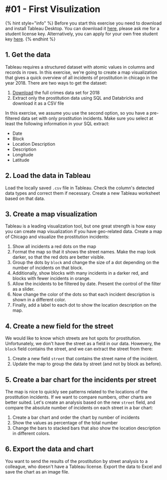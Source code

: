 # \#01 - First Visulization

{% hint style="info" %}
Before you start this exercise you need to download and install Tableau Desktop. You can download it [here](https://www.tableau.com/tft/activation), please ask me for a student license key. Alternatively, you can apply for your own free student key [here](https://www.tableau.com/de-de/academic/students).
{% endhint %}

## 1. Get the data

Tableau requires a structured dataset with atomic values in columns and records in rows. In this exercise, we're going to create a map visualization that gives a quick overview of all incidents of prostitution in chicago in the year 2018. There are two ways to get the dataset:

1. [Download](https://s3.amazonaws.com/nicolas.meseth/data+sets/crimes/crimes_chicago_2018.csv) the full crimes data set for 2018
2. Extract only the prostitution data using SQL and Databricks and download it as a CSV file

In this exercise, we assume you use the second option, so you have a pre-filtered data set with only prostitution incidents. Make sure you select at least the following information in your SQL extract:

* Date
* Block
* Location Description
* Description
* Longitude
* Latitude

## 2. Load the data in Tableau

Load the locally saved `.csv` file in Tableau. Check the column's detected data types and correct them if necessary. Create a new Tableau worksheet based on that data.

## 3.  Create a map visualization

Tableau is a leading visualization tool, but one great strength is how easy you can create map visualization if you have geo-related data. Create a map of Chicago and visualize the prostitution incidents:

1. Show all incidents a red dots on the map
2. Format the map so that it shows the street names. Make the map look darker, so that the red dots are better visible.
3. Group the dots by `block` and change the size of a dot depending on the number of incidents on that block.
4. Additionally, show blocks with many incidents in a darker red, and blocks with fewer incidents in orange.
5. Allow the incidents to be filtered by date. Present the control of the filter as a slider.
6. Now change the color of the dots so that each incident description is shown in a different color.
7. Finally, add a label to each dot to show the location description on the map.

## 4. Create a new field for the street

We would like to know which streets are hot spots for prostitution. Unfortunately, we don't have the street as a field in our data. Howevery, the `block` field contains the street, and we can extract the street from there:

1. Create a new field `street` that contains the street name of the incident.
2. Update the map to group the data by street \(and not by block as before\).

## 5. Create a bar chart for the incidents per street

The map is nice to quickly see patterns related to the locations of the prostitution incidents. If we want to compare numbers, other charts are better suited. Let's create an analysis based on the new `street` field, and compare the absolute number of incidents on each street in a bar chart:

1. Create a bar chart and order the chart by number of incidents
2. Show the values as percentage of the total number
3. Change the bars to stacked bars that also show the location description in different colors.

## 6. Export the data and chart

You want to send the results of the prostitution by street analysis to a colleague, who doesn't have a Tableau license. Export the data to Excel and save the chart as an image file.


